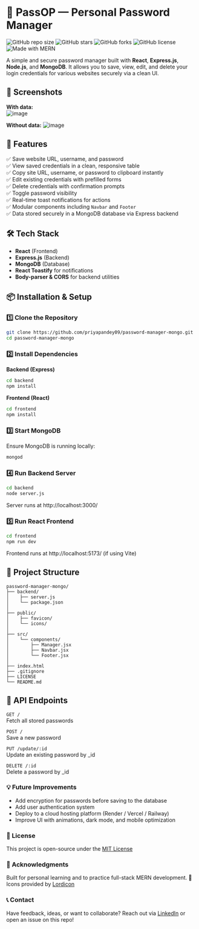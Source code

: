 # 🔐 PassOP — Personal Password Manager

![GitHub repo size](https://img.shields.io/github/repo-size/priyapandey09/password-manager-mongo)
![GitHub stars](https://img.shields.io/github/stars/priyapandey09/password-manager-mongo?style=social)
![GitHub forks](https://img.shields.io/github/forks/priyapandey09/password-manager-mongo?style=social)
![GitHub license](https://img.shields.io/github/license/priyapandey09/password-manager-mongo)
![Made with MERN](https://img.shields.io/badge/Made%20with-MERN-blueviolet)

A simple and secure password manager built with **React**, **Express.js**, **Node.js**, and **MongoDB**.
It allows you to save, view, edit, and delete your login credentials for various websites securely via a clean UI. 

## 📸 Screenshots   
**With data:**      
![image](https://github.com/user-attachments/assets/63203d63-4534-400d-89a8-a4cc16ed00dd)

**Without data:**
![image](https://github.com/user-attachments/assets/c241f3aa-bf10-4991-8c80-35fa56889025)

## 🚀 Features
✅ Save website URL, username, and password  
✅ View saved credentials in a clean, responsive table  
✅ Copy site URL, username, or password to clipboard instantly  
✅ Edit existing credentials with prefilled forms  
✅ Delete credentials with confirmation prompts  
✅ Toggle password visibility  
✅ Real-time toast notifications for actions  
✅ Modular components including `Navbar` and `Footer`  
✅ Data stored securely in a MongoDB database via Express backend

## 🛠️ Tech Stack
- **React** (Frontend)
- **Express.js** (Backend)
- **MongoDB** (Database)
- **React Toastify** for notifications
- **Body-parser & CORS** for backend utilities

## 📦 Installation & Setup

### 1️⃣ Clone the Repository
```bash
git clone https://github.com/priyapandey09/password-manager-mongo.git
cd password-manager-mongo
```
### 2️⃣ Install Dependencies  
**Backend (Express)**  
```bash
cd backend
npm install
```
**Frontend (React)**
```bash
cd frontend
npm install
```
### 3️⃣ Start MongoDB
Ensure MongoDB is running locally:  
```bash
mongod
```
### 4️⃣ Run Backend Server
```bash
cd backend
node server.js
```
Server runs at http://localhost:3000/  

### 5️⃣ Run React Frontend 
```bash
cd frontend
npm run dev
```
Frontend runs at http://localhost:5173/ (if using Vite)

## 📂 Project Structure
```pgsql
password-manager-mongo/  
├── backend/  
│    ├── server.js  
│    └── package.json  
│
├── public/  
│    ├── favicon/  
│    └── icons/  
│
├── src/  
│    └── components/  
│        ├── Manager.jsx  
│        ├── Navbar.jsx  
│        └── Footer.jsx 
│
├── index.html  
├── .gitignore  
├── LICENSE    
└── README.md    
```

## 📑 API Endpoints  
```GET /```  
Fetch all stored passwords   

```POST /```  
Save a new password

```PUT /update/:id```  
Update an existing password by _id

```DELETE /:id```  
Delete a password by _id

### 💡 Future Improvements
- Add encryption for passwords before saving to the database
- Add user authentication system
- Deploy to a cloud hosting platform (Render / Vercel / Railway)
- Improve UI with animations, dark mode, and mobile optimization

### 📃 License
This project is open-source under the <a href="LICENSE">MIT License</a>

### 🙌 Acknowledgments
Built for personal learning and to practice full-stack MERN development. 🚀
Icons provided by <a href="https://lordicon.com/">Lordicon</a>

### 📞 Contact
Have feedback, ideas, or want to collaborate?
Reach out via <a href="https://www.linkedin.com/in/priya-pandey-03708498/">LinkedIn</a> or open an issue on this repo!



